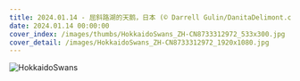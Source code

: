 ```yaml
---
title: 2024.01.14 - 屈斜路湖的天鹅，日本 (© Darrell Gulin/DanitaDelimont.com)
date: 2024.01.14 00:00:00
cover_index: /images/thumbs/HokkaidoSwans_ZH-CN8733312972_533x300.jpg
cover_detail: /images/HokkaidoSwans_ZH-CN8733312972_1920x1080.jpg
---
```


![HokkaidoSwans](/images/HokkaidoSwans_ZH-CN8733312972_1920x1080.jpg)
